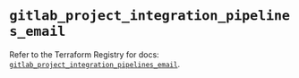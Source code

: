 # `gitlab_project_integration_pipelines_email`

Refer to the Terraform Registry for docs: [`gitlab_project_integration_pipelines_email`](https://registry.terraform.io/providers/gitlabhq/gitlab/18.4.1/docs/resources/project_integration_pipelines_email).
